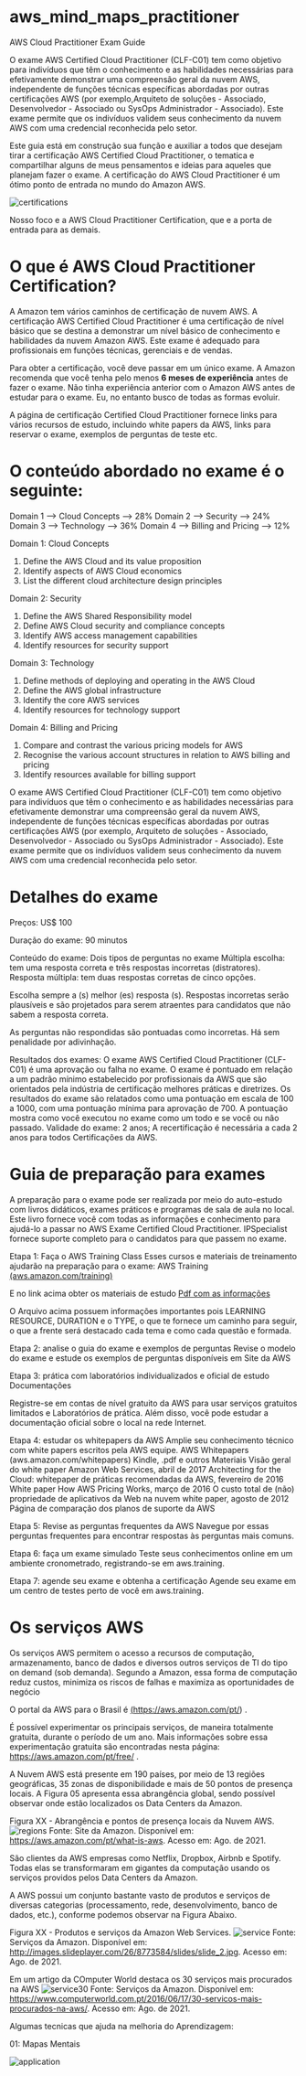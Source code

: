 # aws_mind_maps_practitioner

AWS Cloud Practitioner Exam Guide

O exame AWS Certified Cloud Practitioner (CLF-C01) tem como objetivo para indivíduos que têm o conhecimento e as habilidades necessárias para efetivamente demonstrar uma compreensão geral da nuvem AWS, independente de funções técnicas específicas abordadas por outras certificações AWS (por exemplo,Arquiteto de soluções - Associado, Desenvolvedor - Associado ou SysOps Administrador - Associado). 
Este exame permite que os indivíduos validem seus conhecimento da nuvem AWS com uma credencial reconhecida pelo setor.

Este guia está em construção sua função e auxiliar a todos que desejam tirar a certificação AWS Certified Cloud Practitioner, o tematica e compartilhar alguns de meus pensamentos e ideias para aqueles que planejam fazer o exame.
A certificação do AWS Cloud Practitioner é um ótimo ponto de entrada no mundo do Amazon AWS.

<img src="https://github.com/weder96/aws_mind_maps_practitioner/blob/main/images/extra/aws_certifications.png" alt="certifications" />

Nosso foco e a AWS Cloud Practitioner Certification, que e a porta de entrada para as demais. 

# O que é AWS Cloud Practitioner Certification?

A Amazon tem vários caminhos de certificação de nuvem AWS. A certificação AWS Certified Cloud Practitioner é uma certificação de nível básico que se destina a demonstrar um nível básico de conhecimento e habilidades da nuvem Amazon AWS. 
Este exame é adequado para profissionais em funções técnicas, gerenciais e de vendas.

Para obter a certificação, você deve passar em um único exame. A Amazon recomenda que você tenha pelo menos <b>6 meses de experiência</b> antes de fazer o exame. Não tinha experiência anterior com o Amazon AWS antes de estudar para o exame. Eu, no entanto busco de todas as formas evoluir.

A página de certificação Certified Cloud Practitioner fornece links para vários recursos de estudo, incluindo white papers da AWS, links para reservar o exame, exemplos de perguntas de teste etc.

# O conteúdo abordado no exame é o seguinte:

Domain 1 --> Cloud Concepts      --> 28%
Domain 2 --> Security            --> 24%
Domain 3 --> Technology          --> 36%
Domain 4 --> Billing and Pricing --> 12%


Domain 1: Cloud Concepts
1. Define the AWS Cloud and its value proposition
2. Identify aspects of AWS Cloud economics
3. List the different cloud architecture design principles

Domain 2: Security
1. Define the AWS Shared Responsibility model
2. Define AWS Cloud security and compliance concepts
3. Identify AWS access management capabilities
4. Identify resources for security support

Domain 3: Technology
1. Define methods of deploying and operating in the AWS Cloud
2. Define the AWS global infrastructure
2. Identify the core AWS services
4. Identify resources for technology support

Domain 4: Billing and Pricing
1. Compare and contrast the various pricing models for AWS
2. Recognise the various account structures in relation to AWS billing and pricing
3. Identify resources available for billing support

O exame AWS Certified Cloud Practitioner (CLF-C01) tem como objetivo para indivíduos que têm o conhecimento e as habilidades necessárias para efetivamente
demonstrar uma compreensão geral da nuvem AWS, independente de funções técnicas específicas abordadas por outras certificações AWS (por exemplo, Arquiteto de soluções - Associado, Desenvolvedor - Associado ou SysOps Administrador - Associado). 
Este exame permite que os indivíduos validem seus conhecimento da nuvem AWS com uma credencial reconhecida pelo setor.

# Detalhes do exame
Preços: US$ 100

Duração do exame: 90 minutos

Conteúdo do exame:
Dois tipos de perguntas no exame
Múltipla escolha: tem uma resposta correta e três respostas incorretas (distratores).
Resposta múltipla: tem duas respostas corretas de cinco opções.

Escolha sempre a (s) melhor (es) resposta (s). Respostas incorretas
serão plausíveis e são projetados para serem atraentes para candidatos que não sabem a resposta correta.

As perguntas não respondidas são pontuadas como incorretas. Há sem penalidade por adivinhação.

Resultados dos exames:
O exame AWS Certified Cloud Practitioner (CLF-C01) é uma aprovação ou falha no exame. O exame é pontuado em relação a um padrão mínimo
estabelecido por profissionais da AWS que são orientados pela indústria de certificação melhores práticas e diretrizes.
Os resultados do exame são relatados como uma pontuação em escala de 100 a 1000, com uma pontuação mínima para aprovação de 700. 
A pontuação mostra como você executou no exame como um todo e se você ou não passado.
Validade do exame: 2 anos; A recertificação é necessária a cada 2 anos para todos Certificações da AWS.

# Guia de preparação para exames
A preparação para o exame pode ser realizada por meio do auto-estudo com livros didáticos, exames práticos e programas de sala de aula no local. Este livro fornece você com todas as informações e conhecimento para ajudá-lo a passar no AWS Exame Certified Cloud Practitioner. 
IPSpecialist fornece suporte completo para o candidatos para que passem no exame.

Etapa 1: Faça o AWS Training Class
Esses cursos e materiais de treinamento ajudarão na preparação para o exame:
AWS Training <a href="https://aws.amazon.com/pt/training/">(aws.amazon.com/training)</a>

E no link acima obter os materiais de estudo 
<a href="https://d1.awsstatic.com/training-and-certification/ramp-up_guides/Ramp-Up_Guide_CloudPractitioner.pdf"> Pdf com as informações</a> 

O Arquivo acima possuem informações importantes pois LEARNING RESOURCE,  DURATION e o TYPE, o que te fornece um caminho para seguir, o que a frente será destacado cada tema e como cada questão e formada. 


Etapa 2: analise o guia do exame e exemplos de perguntas
Revise o modelo do exame e estude os exemplos de perguntas disponíveis em Site da AWS

Etapa 3: prática com laboratórios individualizados e oficial de estudo Documentações

Registre-se em contas de nível gratuito da AWS para usar serviços gratuitos limitados e
Laboratórios de prática. Além disso, você pode estudar a documentação oficial sobre o local na rede Internet.

Etapa 4: estudar os whitepapers da AWS
Amplie seu conhecimento técnico com white papers escritos pela AWS equipe.
AWS Whitepapers (aws.amazon.com/whitepapers) Kindle, .pdf e outros Materiais
Visão geral do white paper Amazon Web Services, abril de 2017
Architecting for the Cloud: whitepaper de práticas recomendadas da AWS, fevereiro de 2016
White paper How AWS Pricing Works, março de 2016
O custo total de (não) propriedade de aplicativos da Web na nuvem white paper, agosto de 2012
Página de comparação dos planos de suporte da AWS

Etapa 5: Revise as perguntas frequentes da AWS
Navegue por essas perguntas frequentes para encontrar respostas às perguntas mais comuns.

Etapa 6: faça um exame simulado
Teste seus conhecimentos online em um ambiente cronometrado, registrando-se em aws.training.

Etapa 7: agende seu exame e obtenha a certificação
Agende seu exame em um centro de testes perto de você em aws.training.


# Os serviços AWS

Os serviços AWS permitem o acesso a recursos de computação, armazenamento, banco de dados e diversos outros serviços de TI do tipo on demand (sob demanda). Segundo a Amazon, essa forma de computação reduz custos, minimiza os riscos de falhas e maximiza as oportunidades de negócio

O portal da AWS para o Brasil é <a href="https://aws.amazon.com/pt/" alt="PT" > (https://aws.amazon.com/pt/) </a>. 

É possível experimentar os principais serviços, de maneira totalmente gratuita, durante o período de um ano. Mais informações sobre essa experimentação gratuita são encontradas nesta página: <a href="https://aws.amazon.com/pt/free/" alt="https://aws.amazon.com/pt/free/"> https://aws.amazon.com/pt/free/ </a>.

A Nuvem AWS está presente em 190 países, por meio de 13 regiões geográficas, 35 zonas de disponibilidade e mais de 50 pontos de presença locais. A Figura 05 apresenta essa abrangência global, sendo possível observar onde estão localizados os Data Centers da Amazon.


Figura XX - Abrangência e pontos de presença locais da Nuvem AWS.
<img src="https://github.com/weder96/aws_mind_maps_practitioner/blob/main/images/extra/regions.png" alt="regions" />
Fonte: Site da Amazon. Disponível em: <https://aws.amazon.com/pt/what-is-aws>. Acesso em: Ago. de 2021.


São clientes da AWS empresas como Netflix, Dropbox, Airbnb e Spotify. Todas elas se transformaram em gigantes da computação usando os serviços providos pelos Data Centers da Amazon.

A AWS possui um conjunto bastante vasto de produtos e serviços de diversas categorias (processamento, rede, desenvolvimento, banco de dados, etc.), conforme podemos observar na Figura Abaixo.

Figura XX - Produtos e serviços da Amazon Web Services.
<img src="https://github.com/weder96/aws_mind_maps_practitioner/blob/main/images/extra/service.jpg" alt="service" />
Fonte: Serviços da Amazon. Disponível em: <http://images.slideplayer.com/26/8773584/slides/slide_2.jpg>. Acesso em: Ago. de 2021.


Em um artigo da COmputer World destaca os 30 serviços mais procurados na AWS
<img src="https://github.com/weder96/aws_mind_maps_practitioner/blob/main/images/extra/2nd-watch-30-aws-services-100662918-large970.idge_.jpg" alt="service30" />
Fonte: Serviços da Amazon. Disponível em: <https://www.computerworld.com.pt/2016/06/17/30-servicos-mais-procurados-na-aws/>. Acesso em: Ago. de 2021.


Algumas tecnicas que ajuda na melhoria do Aprendizagem:

01: Mapas Mentais

<img src="https://github.com/weder96/aws_mind_maps_practitioner/blob/main/images/AWS%20Applications.png" alt="application" />




